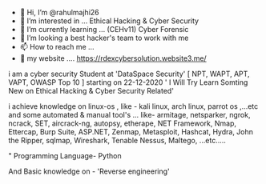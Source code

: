 - 👋 Hi, I’m @rahulmajhi26
- 👀 I’m interested in ... Ethical Hacking & Cyber Security
- 🌱 I’m currently learning ... (CEHv11) Cyber Forensic
- 💞️ I’m looking a best hacker's team to work with me 
- 📫 How to reach me ...
- 🔗 my website .... https://rdexcybersolution.website3.me/
<!---
rahulmajhi26/rahulmajhi26 is a ✨ special ✨ repository because its `README.md` (this file) appears on your GitHub profile.
You can click the Preview link to take a look at your changes.
--->

i am a cyber security Student at 'DataSpace Security' [ NPT, WAPT, APT, VAPT, OWASP Top 10 ]
starting on 22-12-2020 ' I Will Try Learn Somting New on Ethical Hacking & Cyber Security Related'

i achieve knowledge on linux-os , like - kali linux, arch linux, parrot os ,...etc 
and some automated & manual tool's ... like- armitage, netsparker, ngrok, ncrack, SET, aircrack-ng, autopsy, etherape, NET Framework, Nmap, Ettercap, Burp Suite, ASP.NET, Zenmap, Metasploit, Hashcat, Hydra, John the Ripper, sqlmap, Wireshark, Tenable Nessus, Maltego, ...etc..... 

" Programming Language- Python 

And Basic knowledge on - 'Reverse engineering'
